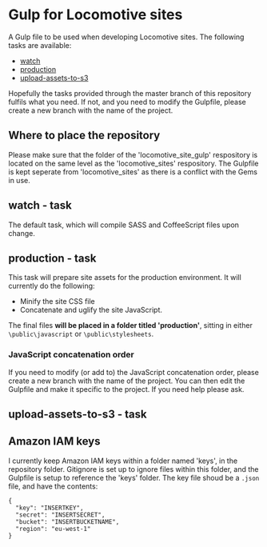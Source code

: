 # Gulp for Locomotive sites

A Gulp file to be used when developing Locomotive sites.  The following tasks are available:

* [watch](#watch---task)
* [production](#production---task)
* [upload-assets-to-s3](#upload-assets-to-s3---task)

Hopefully the tasks provided through the master branch of this repository fulfils what you need.  If not, and you need to modify the Gulpfile, please create a new branch with the name of the project.

## Where to place the repository

Please make sure that the folder of the 'locomotive_site_gulp' respository is located on the same level as the 'locomotive_sites' respository.  The Gulpfile is kept seperate from 'locomotive_sites' as there is a conflict with the Gems in use.

## watch - task

The default task, which will compile SASS and CoffeeScript files upon change.

## production - task

This task will prepare site assets for the production environment.  It will currently do the following:

* Minify the site CSS file
* Concatenate and uglify the site JavaScript.

The final files **will be placed in a folder titled 'production'**, sitting in either `\public\javascript` or `\public\stylesheets`.

### JavaScript concatenation order

If you need to modify (or add to) the JavaScript concatenation order, please create a new branch with the name of the project.  You can then edit the Gulpfile and make it specific to the project.  If you need help please ask.

## upload-assets-to-s3 - task

## Amazon IAM keys

I currently keep Amazon IAM keys within a folder named 'keys', in the repository folder.  Gitignore is set up to ignore files within this folder, and the Gulpfile is setup to reference the 'keys' folder.  The key file shoud be a `.json` file, and have the contents:

```
{
  "key": "INSERTKEY",
  "secret": "INSERTSECRET",
  "bucket": "INSERTBUCKETNAME",
  "region": "eu-west-1"
}
```
